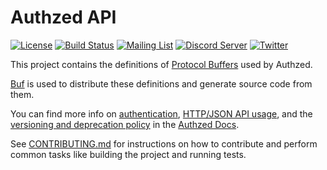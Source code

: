 # Authzed API

[![License](https://img.shields.io/badge/license-Apache--2.0-blue.svg "Apache 2.0 License")](https://www.apache.org/licenses/LICENSE-2.0.html)
[![Build Status](https://github.com/authzed/api/workflows/Build/badge.svg "GitHub Actions")](https://github.com/authzed/api/actions)
[![Mailing List](https://img.shields.io/badge/email-google%20groups-4285F4 "authzed-oss@googlegroups.com")](https://groups.google.com/g/authzed-oss)
[![Discord Server](https://img.shields.io/discord/844600078504951838?color=7289da&logo=discord "Discord Server")](https://discord.gg/jTysUaxXzM)
[![Twitter](https://img.shields.io/twitter/follow/authzed?color=%23179CF0&logo=twitter&style=flat-square "@authzed on Twitter")](https://twitter.com/authzed)

This project contains the definitions of [Protocol Buffers] used by Authzed.

[Buf] is used to distribute these definitions and generate source code from them.

You can find more info on [authentication], [HTTP/JSON API usage], and the [versioning and deprecation policy] in the [Authzed Docs].

See [CONTRIBUTING.md] for instructions on how to contribute and perform common tasks like building the project and running tests.

[Protocol Buffers]: https://developers.google.com/protocol-buffers/
[Buf]: https://github.com/bufbuild/buf
[authentication]: https://docs.authzed.com/reference/api#authentication
[HTTP/JSON API usage]: https://docs.authzed.com/reference/api#alternative-httpjson-api
[versioning and deprecation policy]: https://docs.authzed.com/reference/api#versioning--deprecation-policy
[Authzed Docs]: https://docs.authzed.com
[Authzed API Reference documentation]: https://docs.authzed.com/reference/api
[Buf Registry Authzed API repository]: https://buf.build/authzed/api/docs/main
[CONTRIBUTING.md]: https://github.com/authzed/api/blob/main/CONTRIBUTING.md
